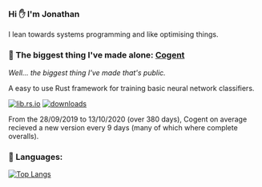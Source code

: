 ### Hi ✋ I'm Jonathan

I lean towards systems programming and like optimising things.

### 🌟 The biggest thing I've made alone: [Cogent](https://github.com/JonathanWoollett-Light/cogent)

*Well... the biggest thing I've made that's public.*

A easy to use Rust framework for training basic neural network classifiers.

[![lib.rs.io](https://img.shields.io/crates/v/cogent?color=blue&label=lib.rs)](https://lib.rs/crates/cogent)
[![downloads](https://img.shields.io/crates/d/cogent)](https://crates.io/crates/cogent)

From the 28/09/2019 to 13/10/2020 (over 380 days), Cogent on average recieved a new version every 9 days (many of which where complete overalls).

### 💬 Languages:

[![Top Langs](https://github-readme-stats.vercel.app/api/top-langs/?username=JonathanWoollett-Light&layout=compact&langs_count=12&exclude_repo=CSC327-A2)](https://github.com/JonathanWoollett-Light/github-readme-stats)
